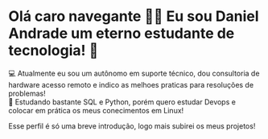 # Olá caro navegante 🖖🏼 Eu sou Daniel Andrade um eterno estudante de tecnologia! 🚀

💻 Atualmente eu sou um autônomo em suporte técnico, dou consultoria de hardware acesso remoto e indico as melhoes praticas para resoluções de problemas!  
📝 Estudando bastante SQL e Python, porém quero estudar Devops e colocar em prática os meus conecimentos em Linux! 

Esse perfil é só uma breve introdução, logo mais subirei os meus projetos! 
